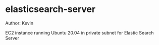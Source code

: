 # elasticsearch-server
Author: Kevin

EC2 instance running Ubuntu 20.04 in private subnet for Elastic Search Server


